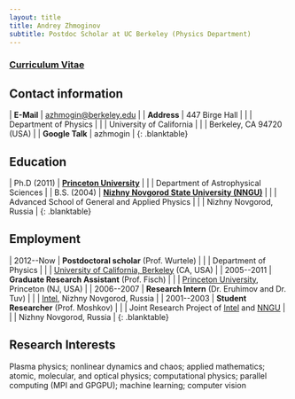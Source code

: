 ```yaml
---
layout: title
title: Andrey Zhmoginov
subtitle: Postdoc Scholar at UC Berkeley (Physics Department)
---
```


### [Curriculum Vitae](/public/docs/cv.pdf)

## Contact information

| **E-Mail**      | azhmogin@berkeley.edu    |
| **Address**     | 447 Birge Hall           |
|                 | Department of Physics    |
|                 | University of California |
|                 | Berkeley, CA 94720 (USA) |
| **Google Talk** | azhmogin                 |
{: .blanktable}

## Education

| Ph.D (2011)   | **[Princeton University](http://www.princeton.edu/main/)**               |
|               | Department of Astrophysical Sciences                                     |
| B.S. (2004)   | **[Nizhny Novgorod State University (NNGU)](http://www.unn.ru/eng/)**    |
|               | Advanced School of General and Applied Physics                           |
|               | Nizhny Novgorod, Russia                                                  |
{: .blanktable}

## Employment

| 2012--Now        | **Postdoctoral scholar** (Prof. Wurtele)                   |
|                  | Department of Physics                                      |
|                  | [University of California, Berkeley](http://www.berkeley.edu/index.html) (CA, USA) |
| 2005--2011       | **Graduate Research Assistant** (Prof. Fisch)              |
|                  | [Princeton University](http://www.princeton.edu/main/), Princeton (NJ, USA) |
| 2006--2007       | **Research Intern** (Dr. Eruhimov and Dr. Tuv)             |
|                  | [Intel](http://www.intel.com/content/www/us/en/jobs/locations/russia/sites/nizhny.html), Nizhny Novgorod, Russia |
| 2001--2003       | **Student Researcher** (Prof. Moshkov)                     |
|                  | Joint Research Project of [Intel](http://www.intel.com/content/www/us/en/jobs/locations/russia/sites/nizhny.html) and [NNGU](http://www.unn.ru/eng/) |
|                  | Nizhny Novgorod, Russia                                    |
{: .blanktable}

## Research Interests

Plasma physics; nonlinear dynamics and chaos; applied mathematics; atomic, molecular, and optical physics; computational physics; parallel computing (MPI and GPGPU); machine learning; computer vision